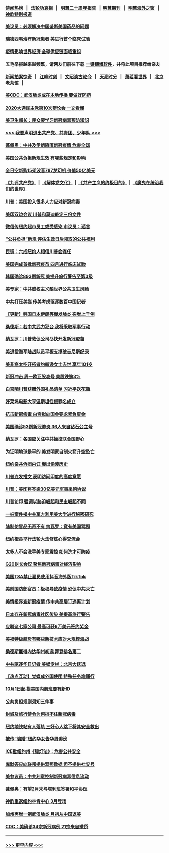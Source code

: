 #### [禁闻热榜](热点新闻.md?=0)  &nbsp;&nbsp;|&nbsp;&nbsp; [法轮功真相](https://github.com/gfw-breaker/truth/blob/master/README.md?=0) &nbsp;&nbsp;|&nbsp;&nbsp; [明慧二十周年报告](https://github.com/gfw-breaker/mh-reports/blob/master/README.md?=0) &nbsp;&nbsp;|&nbsp;&nbsp;[明慧期刊](https://github.com/gfw-breaker/mh-qikan) &nbsp;&nbsp;|&nbsp;&nbsp; [明慧海外之窗](https://github.com/gfw-breaker/mh-news/blob/master/README.md?=0) &nbsp;&nbsp;|&nbsp;&nbsp; [神韵特别报道](https://github.com/gfw-breaker/mh-news/blob/master/shenyun.md?=0)
#### [美议员：必须解决中国垄断美国药品的问题](../pages/nsc412/n11895991.md?t=02260931) 
#### [瑞德西韦治疗新冠患者 美进行首个临床试验](../pages/nsc412/n11895845.md?t=02260931) 
#### [疫情影响世界经济 全球供应链面临重组](../pages/nsc412/n11895634.md?t=02260931) 
#### 五毛举报越来越频繁，请网友们前往下载 [一键翻墙软件](https://github.com/gfw-breaker/ssr-accounts)，并将此项目推荐给亲友
#### [新闻拍案惊奇](https://github.com/gfw-breaker/banned-news/blob/master/pages/link4.md) &nbsp;&nbsp;|&nbsp;&nbsp; [江峰时刻](https://github.com/gfw-breaker/banned-news/blob/master/pages/link4.md) &nbsp;&nbsp;|&nbsp;&nbsp; [文昭谈古论今](https://github.com/gfw-breaker/banned-news/blob/master/pages/link4.md) &nbsp;&nbsp;|&nbsp;&nbsp; [天亮时分](https://github.com/gfw-breaker/banned-news/blob/master/pages/link4.md) &nbsp;&nbsp;|&nbsp;&nbsp; [萧茗看世界](https://github.com/gfw-breaker/banned-news/blob/master/pages/link4.md) &nbsp;&nbsp;|&nbsp;&nbsp; [北京老茶馆](https://github.com/gfw-breaker/banned-news/blob/master/pages/link4.md) &nbsp;&nbsp;|&nbsp;&nbsp; 
#### [美CDC：武汉肺炎或在本地传播 要做好防范](../pages/nsc412/n11895597.md?t=02260931) 
#### [2020大选民主党第10次辩论会 一文看懂](../pages/nsc412/n11895486.md?t=02260931) 
#### [美卫生部长：民众要学习新冠病毒预防知识](../pages/nsc412/n11895308.md?t=02260931) 
#### [>>> 我要声明退出共产党、共青团、少年队 <<<](https://github.com/begood0513/goodnews/blob/master/quit/letter.md) 
#### [蓬佩奥：中共及伊朗隐匿新冠疫情 危害全球](../pages/nsc412/n11895492.md?t=02260931) 
#### [美国公共负担新规生效 有哪些规定和影响](../pages/nsc412/n11893866.md?t=02260931) 
#### [全日空新购15架波音787梦幻机 价值50亿美元](../pages/nsc412/n11895154.md?t=02260931) 
#### [《九评共产党》](https://github.com/begood0513/9ping.md/blob/master/README.md) &nbsp;|&nbsp; [《解体党文化》](../../../../jtdwh.md/blob/master/README.md)  &nbsp;|&nbsp; [《共产主义的终极目的》](../../../../gczydzjmd.md/blob/master/README.md) &nbsp;|&nbsp; [《魔鬼在统治我们的世界》](../../../../mgztzwmdsj.md/blob/master/README.md) 
#### [川普：美国投入很多人力应对新冠病毒](../pages/nsc412/n11894977.md?t=02260931) 
#### [美印双边会议 川普和莫迪敲定三份文件](../pages/nsc412/n11894247.md?t=02260931) 
#### [微信传纽约超市员工或受感染 市议员：谣言](../pages/nsc412/n11893861.md?t=02260931) 
#### [“公共负担”新规  评估生效日后领取的公共福利](../pages/nsc412/n11893847.md?t=02260931) 
#### [民调：六成纽约人相信川普会连任](../pages/nsc412/n11893884.md?t=02260931) 
#### [美国完成首批新冠疫苗 四月进行临床试验](../pages/nsc412/n11893526.md?t=02260931) 
#### [韩国确诊893例新冠 美提升旅行警告至第3级](../pages/nsc412/n11893662.md?t=02260931) 
#### [美专家：中共威权主义酿世界公共卫生风险](../pages/nsc412/n11893474.md?t=02260931) 
#### [中共打压美媒 传美考虑驱逐数百中国记者](../pages/nsc412/n11893178.md?t=02260931) 
#### [【更新】韩国日本伊朗等爆发肺炎 突增上千例](../pages/nsc412/n11890652.md?t=02260931) 
#### [桑德斯：若中共武力犯台 我将采取军事行动](../pages/nsc412/n11893282.md?t=02260931) 
#### [纳瓦罗：川普敦促公司尽快开发新冠疫苗](../pages/nsc412/n11893211.md?t=02260931) 
#### [美退役海军陆战队员平板支撑破吉尼斯纪录](../pages/nsc412/n11893022.md?t=02260931) 
#### [美非裔太空开拓者约翰逊女士去世 享年101岁](../pages/nsc412/n11892917.md?t=02260931) 
#### [新冠冲击 周一欧亚股哀号 美股跌逾3%](../pages/nsc412/n11892648.md?t=02260931) 
#### [白宫晒川普获赠外国礼品清单 习近平送花瓶](../pages/nsc412/n11892985.md?t=02260931) 
#### [好莱坞电影大亨温斯坦性侵罪名成立](../pages/nsc412/n11892907.md?t=02260931) 
#### [抗击新冠病毒 白宫拟向国会要求紧急资金](../pages/nsc412/n11892943.md?t=02260931) 
#### [美国确诊53例新冠肺炎 36人来自钻石公主号](../pages/nsc412/n11892877.md?t=02260931) 
#### [纳瓦罗：各国应关注中共操控联合国野心](../pages/nsc412/n11892856.md?t=02260931) 
#### [为证明地球是平的 美发明家自制火箭升空坠亡](../pages/nsc412/n11892645.md?t=02260931) 
#### [纽约亲共侨团内讧 爆出偷渡历史](../pages/nsc412/n11891235.md?t=02260931) 
#### [川普连发推文 表明访问印度的高度意愿](../pages/nsc412/n11891927.md?t=02260931) 
#### [川普：美印将签逾30亿美元军事采购协议](../pages/nsc412/n11892494.md?t=02260931) 
#### [川普访印 强调以胁迫崛起和民主崛起不同](../pages/nsc412/n11891855.md?t=02260931) 
#### [一桩案件揭中共军方利用美大学进行秘密研究](../pages/nsc412/n11891206.md?t=02260931) 
#### [陆制仿冒品无奇不有 纳瓦罗：竟有美国驾照](../pages/nsc412/n11890953.md?t=02260931) 
#### [纽约橙县举行法轮大法修炼心得交流会](../pages/nsc412/n11890760.md?t=02260931) 
#### [太多人不会洗手美专家震惊 如何洗才可防疫](../pages/nsc412/n11875866.md?t=02260931) 
#### [G20财长会议 聚焦新冠病毒对经济影响](../pages/nsc412/n11890400.md?t=02260931) 
#### [美国TSA禁止雇员使用抖音海外版TikTok](../pages/nsc412/n11890500.md?t=02260931) 
#### [美前国防部官员：极权导致疫情 恐促中共灭亡](../pages/nsc412/n11889092.md?t=02260931) 
#### [美情报界查新冠疫情 传中共高层订逃离计划](../pages/nsc412/n11888161.md?t=02260931) 
#### [日本存在新冠病毒社区传染 美提高旅行警告](../pages/nsc412/n11889917.md?t=02260931) 
#### [应聘这七家公司 最高可获6万美元签约奖金](../pages/nsc412/n11879446.md?t=02260931) 
#### [美福特级航母有哪些新技术应对大规模海战](../pages/nsc412/n11882087.md?t=02260931) 
#### [桑德斯赢得内达华州初选 拜登排名第二](../pages/nsc412/n11888760.md?t=02260931) 
#### [中共驱逐华日记者 美媒专栏：北京大跃退](../pages/nsc412/n11888453.md?t=02260931) 
#### [【热点互动】党媒成外国使团 特殊任务难履行](../pages/nsc412/n11888306.md?t=02260931) 
#### [10月1日起 搭美国内航班要有新ID](../pages/nsc412/n11888243.md?t=02260931) 
#### [公共负担规则须知三件事](../pages/nsc412/n11888123.md?t=02260931) 
#### [封城及旅行禁令为何挡不住新冠病毒](../pages/nsc412/n11888067.md?t=02260931) 
#### [纽约地铁站有人落轨   三好心人跳下将其安全救出](../pages/nsc412/n11888088.md?t=02260931) 
#### [被传“骗婚”纽约华女告华男诽谤](../pages/nsc412/n11887303.md?t=02260931) 
#### [ICE批纽约州《绿灯法》：危害公共安全](../pages/nsc412/n11887285.md?t=02260931) 
#### [库默答应向联邦提供驾照数据 但不提供社安号](../pages/nsc412/n11887269.md?t=02260931) 
#### [美参议员：中共刻意控制新冠病毒信息流动](../pages/nsc412/n11887949.md?t=02260931) 
#### [蓬佩奥：有望2月末与塔利班签署和平协议](../pages/nsc412/n11887248.md?t=02260931) 
#### [神韵重返纽约林肯中心 3月登场](../pages/nsc412/n11885013.md?t=02260931) 
#### [加州再增一例武汉肺炎 月初从中国返美](../pages/nsc412/n11886929.md?t=02260931) 
#### [CDC：美确诊34宗新冠病例 21宗来自撤侨](../pages/nsc412/n11886795.md?t=02260931) 

----
#### [ >>> 更早内容 <<< ](../indexes/nsc412-earlier.md)
